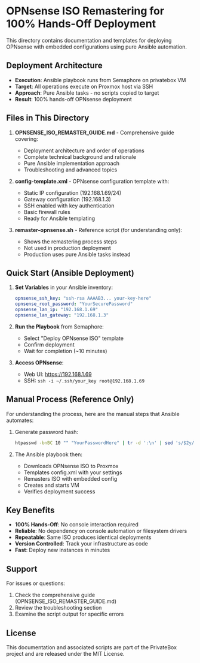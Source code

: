 # OPNsense ISO Remastering for 100% Hands-Off Deployment

This directory contains documentation and templates for deploying OPNsense with embedded configurations using pure Ansible automation.

## Deployment Architecture

- **Execution**: Ansible playbook runs from Semaphore on privatebox VM
- **Target**: All operations execute on Proxmox host via SSH
- **Approach**: Pure Ansible tasks - no scripts copied to target
- **Result**: 100% hands-off OPNsense deployment

## Files in This Directory

1. **OPNSENSE_ISO_REMASTER_GUIDE.md** - Comprehensive guide covering:
   - Deployment architecture and order of operations
   - Complete technical background and rationale
   - Pure Ansible implementation approach
   - Troubleshooting and advanced topics

2. **config-template.xml** - OPNsense configuration template with:
   - Static IP configuration (192.168.1.69/24)
   - Gateway configuration (192.168.1.3)
   - SSH enabled with key authentication
   - Basic firewall rules
   - Ready for Ansible templating

3. **remaster-opnsense.sh** - Reference script (for understanding only):
   - Shows the remastering process steps
   - Not used in production deployment
   - Production uses pure Ansible tasks instead

## Quick Start (Ansible Deployment)

1. **Set Variables** in your Ansible inventory:
   ```yaml
   opnsense_ssh_key: "ssh-rsa AAAAB3... your-key-here"
   opnsense_root_password: "YourSecurePassword"
   opnsense_lan_ip: "192.168.1.69"
   opnsense_lan_gateway: "192.168.1.3"
   ```

2. **Run the Playbook** from Semaphore:
   - Select "Deploy OPNsense ISO" template
   - Confirm deployment
   - Wait for completion (~10 minutes)

3. **Access OPNsense**:
   - Web UI: https://192.168.1.69
   - SSH: `ssh -i ~/.ssh/your_key root@192.168.1.69`

## Manual Process (Reference Only)

For understanding the process, here are the manual steps that Ansible automates:

1. Generate password hash:
   ```bash
   htpasswd -bnBC 10 "" "YourPasswordHere" | tr -d ':\n' | sed 's/$2y/$2b/'
   ```

2. The Ansible playbook then:
   - Downloads OPNsense ISO to Proxmox
   - Templates config.xml with your settings
   - Remasters ISO with embedded config
   - Creates and starts VM
   - Verifies deployment success

## Key Benefits

- **100% Hands-Off**: No console interaction required
- **Reliable**: No dependency on console automation or filesystem drivers
- **Repeatable**: Same ISO produces identical deployments
- **Version Controlled**: Track your infrastructure as code
- **Fast**: Deploy new instances in minutes

## Support

For issues or questions:
1. Check the comprehensive guide (OPNSENSE_ISO_REMASTER_GUIDE.md)
2. Review the troubleshooting section
3. Examine the script output for specific errors

## License

This documentation and associated scripts are part of the PrivateBox project and are released under the MIT License.